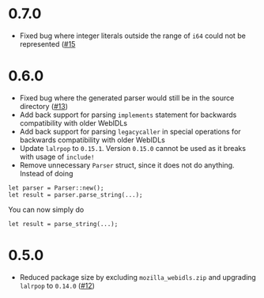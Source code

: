 # 0.7.0

 - Fixed bug where integer literals outside the range of `i64` could not be represented ([#15](https://github.com/sgodwincs/webidl-rs/pull/15) 

# 0.6.0

 - Fixed bug where the generated parser would still be in the source directory ([#13](https://github.com/sgodwincs/webidl-rs/pull/13))
 - Add back support for parsing `implements` statement for backwards compatibility with older WebIDLs
 - Add back support for parsing `legacycaller` in special operations for backwards compatibility with older WebIDLs
 - Update `lalrpop` to `0.15.1`. Version `0.15.0` cannot be used as it breaks with usage of `include!`
 - Remove unnecessary `Parser` struct, since it does not do anything. Instead of doing

 ```
 let parser = Parser::new();
 let result = parser.parse_string(...);
 ```

 You can now simply do

 ```
 let result = parse_string(...);
 ```

# 0.5.0

 - Reduced package size by excluding `mozilla_webidls.zip` and upgrading `lalrpop` to `0.14.0` ([#12](https://github.com/sgodwincs/webidl-rs/pull/12))
